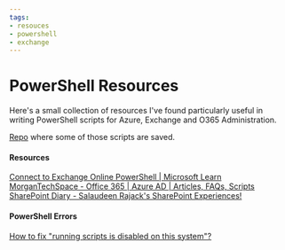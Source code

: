 ```yaml
---
tags:
- resouces
- powershell
- exchange
---
```


# PowerShell Resources

Here's a small collection of resources I've found particularly useful in writing PowerShell scripts for Azure, Exchange and O365 Administration.

[Repo](https://github.com/damitasalmon/shell-scripts/tree/main/powershell) where some of those scripts are saved. 

#### Resources

[Connect to Exchange Online PowerShell | Microsoft Learn](https://learn.microsoft.com/en-us/powershell/exchange/connect-to-exchange-online-powershell?view=exchange-ps)<br />
[MorganTechSpace - Office 365 | Azure AD | Articles, FAQs, Scripts](https://morgantechspace.com/)<br />
[SharePoint Diary - Salaudeen Rajack's SharePoint Experiences!](https://www.sharepointdiary.com/)

#### PowerShell Errors
[How to fix "running scripts is disabled on this system"?](https://iruldanet.gitlab.io/field-notes/running-ps-scripts-error/)

